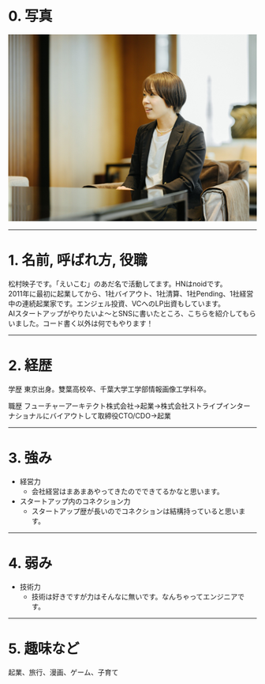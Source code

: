 # 0. 写真

![alt text](../images/eikom_self_introduction.jpg)

***

# 1. 名前, 呼ばれ方, 役職

松村映子です。「えいこむ」のあだ名で活動してます。HNはnoidです。  
2011年に最初に起業してから、1社バイアウト、1社清算、1社Pending、1社経営中の連続起業家です。エンジェル投資、VCへのLP出資もしています。  
AIスタートアップがやりたいよ〜とSNSに書いたところ、こちらを紹介してもらいました。コード書く以外は何でもやります！

***

# 2. 経歴

学歴
東京出身。雙葉高校卒、千葉大学工学部情報画像工学科卒。

職歴
フューチャーアーキテクト株式会社→起業→株式会社ストライプインターナショナルにバイアウトして取締役CTO/CDO→起業

***

# 3. 強み

- 経営力
  - 会社経営はまあまあやってきたのでできてるかなと思います。 
- スタートアップ内のコネクション力
  - スタートアップ歴が長いのでコネクションは結構持っていると思います。

***

# 4. 弱み

- 技術力
  - 技術は好きですが力はそんなに無いです。なんちゃってエンジニアです。

***

# 5. 趣味など

起業、旅行、漫画、ゲーム、子育て

